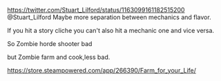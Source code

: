 https://twitter.com/Stuart_Lilford/status/1163099161182515200 @Stuart_Lilford Maybe more separation between mechanics and flavor.

If you hit a story cliche you can't also hit a mechanic one and vice versa.

So Zombie horde shooter bad

but Zombie farm and cook,less bad. 

https://store.steampowered.com/app/266390/Farm_for_your_Life/